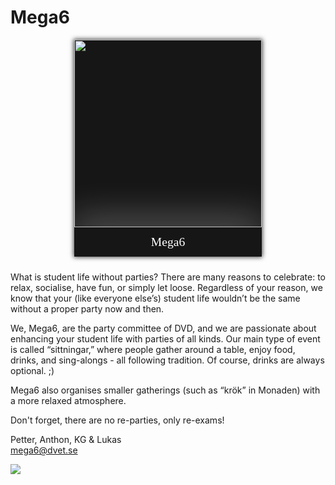 <style>
    .committee-page-holder {
        display: flex;
        hyphens: auto;
        word-wrap: break-word;
        flex-direction: row;
        overflow-wrap: break-word;
        gap: 40px;
        align-items: flex-start;
        justify-content: space-between;
        flex-wrap: wrap;
    }

    .committee-page-text {
        max-width: 700px;
    }

    @media (max-width: 1100px) {
        .committee-page-holder {
            gap: 10px;
            flex-direction: column-reverse;
            align-items: center;
            justify-content: start;
        }
    }

    .committee-page-image {
        display: grid;
        grid-template-rows: auto auto;
        min-width: 300px;
        background-color: #161616;
        overflow: hidden;
        box-shadow: 0px 0px 7px 1px rgba(0, 0, 0, 0.75);
    }
    .committee-page-image div { 
        display: flex;
        justify-content: center;
        align-items: center;
    }
    .committee-page-image div img {
        width: 300px;
    }
    .committee-page-image span {
        color: white;
        text-align: center;
        font-size: 1.4em;
        line-height: 1.4em;
        padding: 10px;
        box-shadow: 0px -15px 56px 4px rgba(255, 255, 255, 0.25);
        font-family: "Press Start 2P";
    }
</style>

# Mega6
<div class="committee-page-holder">
    <div lang="se-SE" class="committee-page-text">
        <p>
            What is student life without parties? There are many reasons to celebrate:
            to relax, socialise, have fun, or simply let loose. Regardless of your reason,
            we know that your (like everyone else’s) student life wouldn’t be the same
            without a proper party now and then.
        </p>
        <p>
            We, Mega6, are the party committee of DVD, and we are passionate about enhancing
            your student life with parties of all kinds. Our main type of event is called
            “sittningar,” where people gather around a table, enjoy food, drinks, and sing-alongs
            - all following tradition. Of course, drinks are always optional. ;)
        </p>
        <p>
            Mega6 also organises smaller gatherings (such as “krök” in Monaden) with a more relaxed atmosphere.
        </p>
        <p>
            Don't forget, there are no re-parties, only re-exams!
        </p>
        <p>
            Petter, Anthon, KG & Lukas <br>
            <a href="mailto:mega6@dvet.se">mega6@dvet.se</a>
        </p>
        <img src="https://media.tenor.com/C7BqqYKGuOUAAAAC/megaman-dance.gif"/>
    </div>
    <div class="committee-page-image">
        <div>
            <img src="https://cdn.discordapp.com/attachments/1154102732085538946/1154103571516772492/mega6-gruppbild.png" />
        </div>
        <span>Mega6</span>
    </div>
</div>
